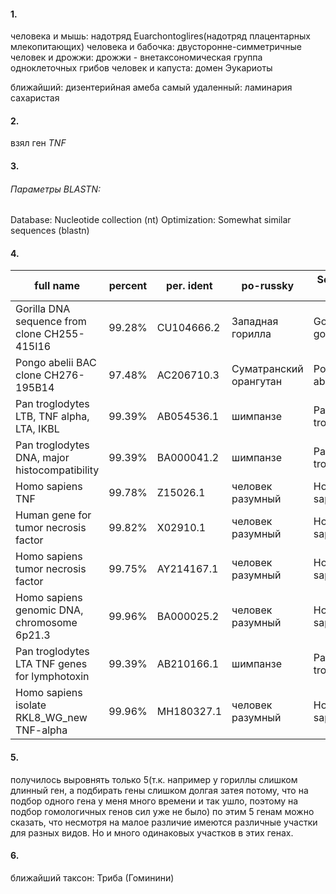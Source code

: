 #### 1. 
человека и мышь: надотряд Euarchontoglires(надотряд плацентарных млекопитающих)
человека и бабочка: двусторонне-симметричные
человек и дрожжи: дрожжи - внетаксономическая группа одноклеточных грибов
человек и капуста: домен Эукариоты

ближайший: дизентерийная амеба
самый удаленный: ламинария сахаристая

#### 2.
взял ген *TNF*

#### 3.

###### Параметры BLASTN: 
Database: Nucleotide collection (nt)
Optimization: Somewhat similar sequences (blastn)

#### 4.

|full name                                    | percent|per. ident  | po-russky             |Scientific name |
|---------------------------------------------|--------|------------|-----------------------|----------------|
|Gorilla DNA sequence from clone CH255-415I16 | 99.28% | CU104666.2 | Западная горилла      |Gorilla gorilla |
|Pongo abelii BAC clone CH276-195B14          | 97.48% | AC206710.3 | Суматранский орангутан|Pongo abelii    |
|Pan troglodytes LTB, TNF alpha, LTA, IKBL    | 99.39% | AB054536.1 | шимпанзе              |Pan troglodytes |
|Pan troglodytes DNA, major histocompatibility| 99.39% | BA000041.2 | шимпанзе              |Pan troglodytes |
|Homo sapiens TNF                             | 99.78% | Z15026.1   | человек разумный      |Homo sapiens    |
|Human gene for tumor necrosis factor         | 99.82% | X02910.1   | человек разумный      |Homo sapiens    |
|Homo sapiens tumor necrosis factor           | 99.75% | AY214167.1 | человек разумный      |Homo sapiens    |
|Homo sapiens genomic DNA, chromosome 6p21.3  | 99.96% | BA000025.2 | человек разумный      |Homo sapiens    |
|Pan troglodytes LTA TNF genes for lymphotoxin| 99.39% | AB210166.1 | шимпанзе              |Pan troglodytes |
|Homo sapiens isolate RKL8_WG_new TNF-alpha   | 99.96% | MH180327.1 | человек разумный      |Homo sapiens    |

#### 5.
получилось выровнять только 5(т.к. например у гориллы слишком длинный ген, а подбирать гены слишком долгая затея потому, что на подбор одного гена у меня много времени и так ушло, поэтому на подбор гомологичных генов сил уже не было)
по этим 5 генам можно сказать, что несмотря на малое различие имеются различные участки для разных видов. Но и много одинаковых участков в этих генах.

#### 6.
ближайший таксон: Триба (Гоминини)   